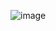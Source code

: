 ![image](https://user-images.githubusercontent.com/111041920/220100617-393136d9-ffd5-4303-b8cc-c976ef87cf89.png)
